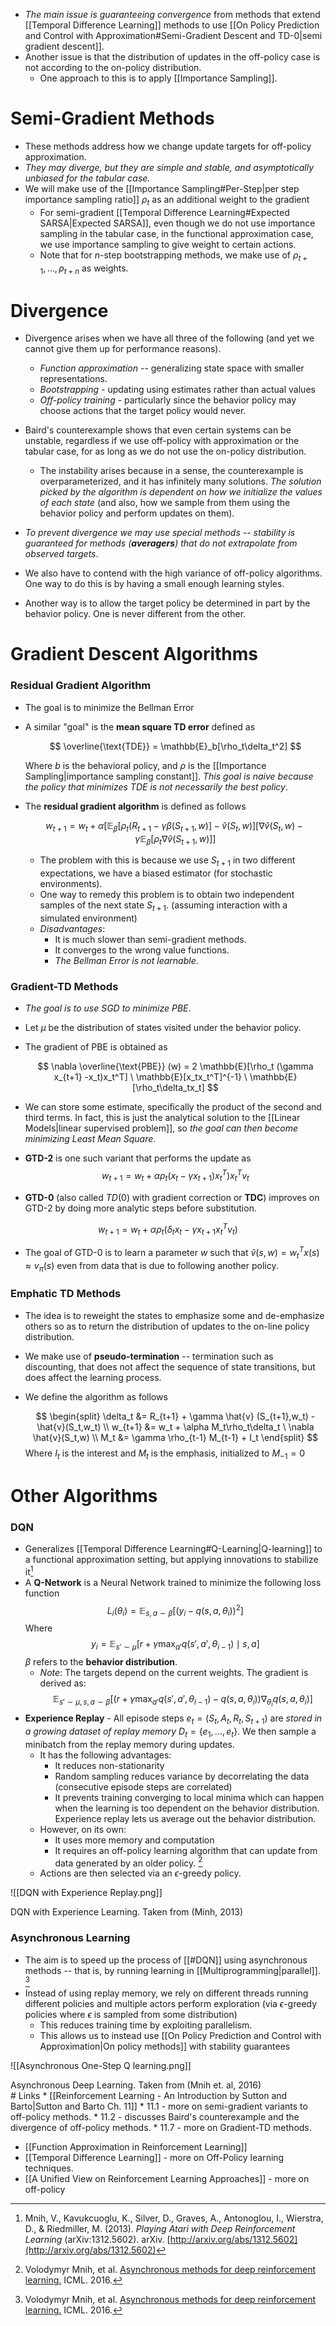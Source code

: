 * *The main issue is guaranteeing convergence* from methods that extend [[Temporal Difference Learning]] methods to use [[On Policy Prediction and Control with Approximation#Semi-Gradient Descent and TD-0|semi gradient descent]].
* Another issue is that the distribution of updates in the off-policy case is not according to the on-policy distribution. 
	* One approach to this is to apply [[Importance Sampling]].
# Semi-Gradient Methods
* These methods address how we change update targets for off-policy approximation. 
* *They may diverge, but they are simple and stable, and asymptotically unbiased for the tabular case.*
* We will make use of the [[Importance Sampling#Per-Step|per step importance sampling ratio]] $\rho_t$ as an additional weight to the gradient 
	* For semi-gradient [[Temporal Difference Learning#Expected SARSA|Expected SARSA]], even though we do not use importance sampling in the tabular case, in the functional approximation case, we use importance sampling to give weight to certain actions.
	* Note that for $n$-step bootstrapping methods, we make use of $\rho_{t+1},\dots,\rho_{t+n}$ as weights.
# Divergence
* Divergence arises when we have all three of the following (and yet we cannot give them up for performance reasons).
	* *Function approximation* -- generalizing state space with smaller representations.
	* *Bootstrapping* - updating using estimates rather than actual values
	* *Off-policy training* - particularly since the behavior policy may choose actions that the target policy would never.
* Baird's counterexample shows that even certain systems can be unstable, regardless if we use off-policy with approximation or the tabular case, for as long as we do not use the on-policy distribution.
	* The instability arises because in a sense, the counterexample is overparameterized, and it has infinitely many solutions. *The solution picked by the algorithm is dependent on how we initialize the values of each state* (and also, how we sample from them  using the behavior policy and perform updates on them).
* *To prevent divergence we may use special methods -- stability is guaranteed for methods (**averagers**) that do not extrapolate from observed targets*.

* We also have to contend with the high variance of off-policy algorithms. One way to do this is by having a small enough learning styles.
* Another way is to allow the target policy be determined in part by the behavior policy. One is never different from the other.
# Gradient Descent Algorithms
### Residual Gradient Algorithm
* The goal is to minimize the Bellman Error
* A similar "goal" is the **mean square TD error** defined as 
  
  $$
  \overline{\text{TDE}} = \mathbb{E}_b[\rho_t\delta_t^2]
  $$
  
  Where $b$ is the behavioral policy, and $\rho$ is the [[Importance Sampling|importance sampling constant]]. *This goal is naive because the policy that minimizes TDE is not necessarily the best policy*. 
* The **residual gradient algorithm** is defined as follows 
  
  $$
  w_{t+1} = w_t + \alpha\left[\mathbb{E}_\beta\left[\rho_t (R_{t+1} - \gamma \beta (S_{t+1},w ) \right] - \hat{v}(S_t,w)\right] \left[ \nabla \hat{v}(S_t,w) - \gamma \mathbb{E}_\beta\left[\rho_t \nabla \hat{v}(S_{t+1},w)\right]\right]
  $$
  
	* The problem with this is because we use $S_{t+1}$ in two different expectations, we have a biased estimator (for stochastic environments). 
	* One way to remedy this problem is to obtain two independent samples of the next state $S_{t+1}$. (assuming interaction with a simulated environment)
	* *Disadvantages*:
		* It is much slower than semi-gradient methods.
		* It converges to the wrong value functions.
		* *The Bellman Error is not learnable*. 

### Gradient-TD Methods
* *The goal is to use SGD to minimize PBE*. 
* Let $\mu$ be the distribution of states visited under the behavior policy.
* The gradient of PBE is obtained as
  
  $$
  \nabla \overline{\text{PBE}} (w) = 2 \mathbb{E}[\rho_t (\gamma x_{t+1} -x_t)x_t^T] \ \mathbb{E}[x_tx_t^T]^{-1} \ \mathbb{E}[\rho_t\delta_tx_t]
  $$
  
* We can store some estimate, specifically the product of the second and third terms. In fact, this is just the analytical solution to the [[Linear Models|linear supervised problem]], so *the goal can then become minimizing Least Mean Square*.

* **GTD-2** is one such variant that performs the update as 
  $$w_{t+1}=w_t+\alpha\rho_t(x_t-\gamma x_{t+1})x_t^T) x_t^T v_t$$

* **GTD-0** (also called $TD(0)$ with gradient correction or **TDC**) improves on GTD-2 by doing more analytic steps before substitution.

$$
w_{t+1} = w_t+\alpha\rho_t (\delta_tx_t-\gamma x_{t+1} x_t^T v_t)
$$

* The goal of GTD-0 is to learn a parameter $w$ such that $\hat{v}(s,w) = w_t^Tx(s) \approx v_\pi(s)$ even from data that is due to following another policy.

### Emphatic TD Methods
* The idea is to reweight the states to emphasize some and de-emphasize others so as to return the distribution of updates to the on-line policy distribution.
* We make use of **pseudo-termination** -- termination such as discounting, that does not affect the sequence of state transitions, but does affect the learning process.
* We define the algorithm as follows
  
  $$
  \begin{split}
  \delta_t &= R_{t+1} + \gamma \hat{v} (S_{t+1},w_t) - \hat{v}(S_t,w_t) \\ 
  w_{t+1} &= w_t + \alpha M_t\rho_t\delta_t \ \nabla \hat{v}(S_t,w) \\ 
  M_t &= \gamma \rho_{t-1} M_{t-1} + I_t
  \end{split}  
  $$
Where $I_t$ is the interest and $M_t$ is the emphasis, initialized to $M_{-1} = 0$

# Other Algorithms 
### DQN
* Generalizes [[Temporal Difference Learning#Q-Learning|Q-learning]] to a functional approximation setting, but applying innovations to stabilize it[^cite-1] 
* A **Q-Network** is a Neural Network trained to minimize the following loss function 
  $$L_i(\theta_i) = \mathbb E_{s,a\sim \beta} \left[(y_i-q(s,a,\theta_i))^2\right]
  $$
  Where 
  $$
  y_i = \mathbb{E}_{s'\sim \mu}\left[r+\gamma\max_{a'} q(s',a',\theta_{i-1}) \mid s,a\right]
  $$
  $\beta$ refers to the **behavior distribution**.  
	* *Note*: The targets depend on the current weights. The gradient is derived as:
	  $$
	  \mathbb{E}_{s'\sim\mu, s,a\sim\beta} \left[\left(r + \gamma\max_{a'} q(s',a', \theta_{i-1}) - q(s,a,\theta_i) \right) \nabla_{\theta_i} q(s,a,\theta_i)\right]
	  $$
* **Experience Replay** - All episode steps $e_t=(S_t,A_t,R_t, S_{t+1})$ are *stored in a growing dataset of replay memory* $D_t=\{e_1,\dots,e_t\}$. We then sample a minibatch from the replay memory during updates. 
	* It has the following advantages:
		* It reduces non-stationarity
		* Random sampling reduces variance by decorrelating the data (consecutive episode steps are correlated)
		* It prevents training converging to local minima which can happen when the learning is too dependent on the behavior distribution. Experience replay lets us average out the behavior distribution.
	* However, on its own: 
		* It uses more memory and computation
		* It requires an off-policy learning algorithm that can update from data generated by an older policy.  [^cite-2]
	* Actions are then selected via an $\epsilon$-greedy policy. 

![[DQN with Experience Replay.png]]
<figcaption>DQN with Experience Learning. Taken from (Minh, 2013) </figcaption>

### Asynchronous Learning 
* The aim is to speed up the process of [[#DQN]] using asynchronous methods -- that is, by running learning in [[Multiprogramming|parallel]].  [^cite-2 ]
* Instead of using replay memory, we rely on different threads running different policies and multiple actors perform exploration (via $\epsilon$-greedy policies where $\epsilon$ is sampled from some distribution)
	* This reduces training time by exploiting parallelism.
	* This allows us to instead use [[On Policy Prediction and Control with Approximation|On policy methods]] with stability guarantees

![[Asynchronous One-Step Q learning.png]]
<figcaption > Asynchronous Deep Learning. Taken from (Mnih et. al, 2016)</figcaption>
# Links
* [[Reinforcement Learning - An Introduction by Sutton and Barto|Sutton and Barto Ch. 11]]
	* 11.1 - more on semi-gradient variants to off-policy methods. 
	* 11.2 - discusses Baird's counterexample and the divergence of off-policy methods.
	* 11.7 - more on Gradient-TD methods.

* [[Function Approximation in Reinforcement Learning]]
* [[Temporal Difference Learning]] - more on Off-Policy learning techniques.
* [[A Unified View on Reinforcement Learning Approaches]] - more on off-policy

[^cite-1]: Mnih, V., Kavukcuoglu, K., Silver, D., Graves, A., Antonoglou, I., Wierstra, D., & Riedmiller, M. (2013). _Playing Atari with Deep Reinforcement Learning_ (arXiv:1312.5602). arXiv. [http://arxiv.org/abs/1312.5602](http://arxiv.org/abs/1312.5602)

[^cite-2]: Volodymyr Mnih, et al. [Asynchronous methods for deep reinforcement learning.](http://proceedings.mlr.press/v48/mniha16.pdf) ICML. 2016.